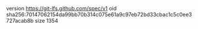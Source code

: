 version https://git-lfs.github.com/spec/v1
oid sha256:70147062154da99bb70b314c075e61a9c97eb72bd33cbac1c5c0ee3727acab8b
size 1354
